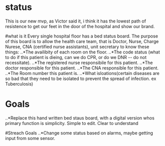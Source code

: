 # status
This is our new mvp, as Victor said it, i think it has the lowest path of resistence to get our feet in the door of the hospital and show our brand.

#what is it
Every single hospital floor has a bed status board. The purpose of this board is to allow the health care team, that is Doctor, Nurse, Charge Nurese, CNA (certified nurse assistants), unit secretary to know these things:
..*The availibity of each room on the floor.
..*The code status (what to do if this patient is dieing, can we do CPR, or do we DNR -- do not recessitate).
..*The registered nurse responsibile for this patient.
..*The doctor responsible for this patient.
..*The CNA responsible for this patient.
..*The Room number this patient is.
..*What isloations(certain diseases are so bad that they need to be isolated to prevent the spread of infection. ex Tuberculosis)

# Goals
..*Replace this hand written bed staus board, with a digital version whos primary function is simplicity. Simple to edit. Clear to understand

#Streach Goals
..*Change some status based on alarms, maybe getting input from some sensor.
